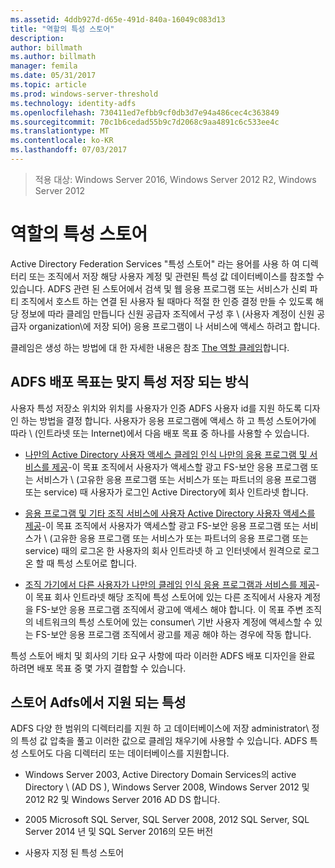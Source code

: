 ```yaml
---
ms.assetid: 4ddb927d-d65e-491d-840a-16049c083d13
title: "역할의 특성 스토어"
description: 
author: billmath
ms.author: billmath
manager: femila
ms.date: 05/31/2017
ms.topic: article
ms.prod: windows-server-threshold
ms.technology: identity-adfs
ms.openlocfilehash: 730411ed7efbb9cf0db3d7e94a486cec4c363849
ms.sourcegitcommit: 70c1b6cedad55b9c7d2068c9aa4891c6c533ee4c
ms.translationtype: MT
ms.contentlocale: ko-KR
ms.lasthandoff: 07/03/2017
---
```

 >적용 대상: Windows Server 2016, Windows Server 2012 R2, Windows Server 2012

# <a name="the-role-of-attribute-stores"></a>역할의 특성 스토어
Active Directory Federation Services "특성 스토어" 라는 용어를 사용 하 여 디렉터리 또는 조직에서 저장 해당 사용자 계정 및 관련된 특성 값 데이터베이스를 참조할 수 있습니다. ADFS 관련 된 스토어에서 검색 및 웹 응용 프로그램 또는 서비스가 신뢰 파티 조직에서 호스트 하는 연결 된 사용자 될 때마다 적절 한 인증 결정 만들 수 있도록 해당 정보에 따라 클레임 만듭니다 신원 공급자 조직에서 구성 후 \ (사용자 계정이 신원 공급자 organization\에 저장 되어) 응용 프로그램이 나 서비스에 액세스 하려고 합니다.  
  
클레임은 생성 하는 방법에 대 한 자세한 내용은 참조 [The 역할 클레임](The-Role-of-Claims.md)합니다.  
  
## <a name="how-attribute-stores-fit-in-with-your-ad-fs-deployment-goals"></a>ADFS 배포 목표는 맞지 특성 저장 되는 방식  
사용자 특성 저장소 위치와 위치를 사용자가 인증 ADFS 사용자 id를 지원 하도록 디자인 하는 방법을 결정 합니다. 사용자가 응용 프로그램에 액세스 하 고 특성 스토어가에 따라 \ (인트라넷 또는 Internet\)에서 다음 배포 목표 중 하나를 사용할 수 있습니다.  
  
-   [나만의 Active Directory 사용자 액세스 클레임 인식 나만의 응용 프로그램 및 서비스를 제공](https://technet.microsoft.com/library/dd807071.aspx)-이 목표 조직에서 사용자가 액세스할 광고 FS-보안 응용 프로그램 또는 서비스가 \ (고유한 응용 프로그램 또는 서비스가 또는 파트너의 응용 프로그램 또는 service\) 때 사용자가 로그인 Active Directory에 회사 인트라넷 합니다.  
  
-   [응용 프로그램 및 기타 조직 서비스에 사용자 Active Directory 사용자 액세스를 제공](https://technet.microsoft.com/library/dd807123.aspx)-이 목표 조직에서 사용자가 액세스할 광고 FS-보안 응용 프로그램 또는 서비스가 \ (고유한 응용 프로그램 또는 서비스가 또는 파트너의 응용 프로그램 또는 service\) 때의 로그온 한 사용자의 회사 인트라넷 하 고 인터넷에서 원격으로 로그온 할 때 특성 스토어로 합니다.  
  
-   [조직 가기에서 다른 사용자가 나만의 클레임 인식 응용 프로그램과 서비스를 제공](https://technet.microsoft.com/library/dd807099.aspx)-이 목표 회사 인트라넷 해당 조직에 특성 스토어에 있는 다른 조직에서 사용자 계정을 FS-보안 응용 프로그램 조직에서 광고에 액세스 해야 합니다. 이 목표 주변 조직의 네트워크의 특성 스토어에 있는 consumer\ 기반 사용자 계정에 액세스할 수 있는 FS-보안 응용 프로그램 조직에서 광고를 제공 해야 하는 경우에 작동 합니다.  
  
특성 스토어 배치 및 회사의 기타 요구 사항에 따라 이러한 ADFS 배포 디자인을 완료 하려면 배포 목표 중 몇 가지 결합할 수 있습니다.  
  
## <a name="attribute-stores-that-are-supported-by-ad-fs"></a>스토어 Adfs에서 지원 되는 특성  
ADFS 다양 한 범위의 디렉터리를 지원 하 고 데이터베이스에 저장 administrator\ 정의 특성 값 압축을 풀고 이러한 값으로 클레임 채우기에 사용할 수 있습니다. ADFS 특성 스토어도 다음 디렉터리 또는 데이터베이스를 지원합니다.  
  
-   Windows Server 2003, Active Directory Domain Services의 active Directory \ (AD DS \), Windows Server 2008, Windows Server 2012 및 2012 R2 및 Windows Server 2016 AD DS 합니다. 
  
-   2005 Microsoft SQL Server, SQL Server 2008, 2012 SQL Server, SQL Server 2014 년 및 SQL Server 2016의 모든 버전  
  
-   사용자 지정 된 특성 스토어  
  

